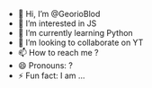 - 👋 Hi, I’m @GeorioBlod
- 👀 I’m interested in JS
- 🌱 I’m currently learning Python
- 💞️ I’m looking to collaborate on YT
- 📫 How to reach me ?
- 😄 Pronouns: ?
- ⚡ Fun fact: I am ...

<!---
GeorioBlod/GeorioBlod is a ✨ special ✨ repository because its `README.md` (this file) appears on your GitHub profile.
You can click the Preview link to take a look at your changes.
--->
